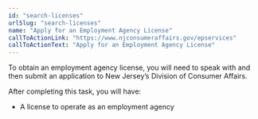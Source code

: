 ```yaml
---
id: "search-licenses"
urlSlug: "search-licenses"
name: "Apply for an Employment Agency License"
callToActionLink: "https://www.njconsumeraffairs.gov/epservices"
callToActionText: "Apply for an Employment Agency License"
---
```


To obtain an employment agency license, you will need to speak with and then submit an application to New Jersey’s Division of Consumer Affairs.

After completing this task, you will have:

- A license to operate as an employment agency
